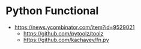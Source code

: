 # Python Functional

* <https://news.ycombinator.com/item?id=9529021>
  * <https://github.com/pytoolz/toolz>
  * <https://github.com/kachayev/fn.py>